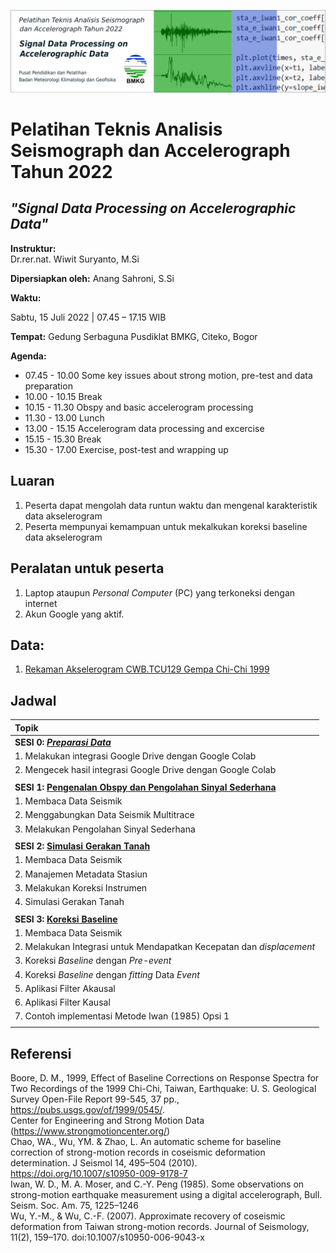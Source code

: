 ![header_image](./figures/header.png)
# Pelatihan Teknis Analisis Seismograph dan Accelerograph Tahun 2022
## *"Signal Data Processing on Accelerographic Data"*

**Instruktur:**  
Dr.rer.nat. Wiwit Suryanto, M.Si  

**Dipersiapkan oleh:**
Anang Sahroni, S.Si


**Waktu:**

Sabtu, 15 Juli 2022 | 07.45 – 17.15 WIB

**Tempat:**
Gedung Serbaguna Pusdiklat BMKG, Citeko, Bogor

**Agenda:**
- 07.45 - 10.00 Some key issues about strong motion, pre-test and data preparation
- 10.00 - 10.15 Break
- 10.15 - 11.30 Obspy and basic accelerogram processing
- 11.30 - 13.00 Lunch
- 13.00 - 15.15 Accelerogram data processing and excercise
- 15.15 - 15.30 Break
- 15.30 - 17.00 Exercise, post-test and wrapping up

## Luaran
1. Peserta dapat mengolah data runtun waktu dan mengenal karakteristik data akselerogram
2. Peserta mempunyai kemampuan untuk mekalkukan koreksi baseline data akselerogram

## Peralatan untuk peserta
1. Laptop ataupun *Personal Computer* (PC) yang terkoneksi dengan internet 
2. Akun Google yang aktif.

## Data:
1. [Rekaman Akselerogram CWB.TCU129 Gempa Chi-Chi 1999](./data)

## Jadwal
| **Topik** |
|:-----------|
| **SESI 0: [*Preparasi Data*](https://colab.research.google.com/drive/1kutb6hNb6Z8R9Vg-6HPieDCvwvLPzRjX?usp=sharing)** |
| 1. Melakukan integrasi Google Drive dengan Google Colab |
| 2. Mengecek hasil integrasi Google Drive dengan Google Colab |
||
| **SESI 1: [Pengenalan Obspy dan Pengolahan Sinyal Sederhana](https://colab.research.google.com/drive/1kcoiGy76ng7Ih89Yh-GtOJMMZk-uOJud?usp=sharing)** |
| 1. Membaca Data Seismik |
| 2. Menggabungkan Data Seismik Multitrace |
| 3. Melakukan Pengolahan Sinyal Sederhana |
||
| **SESI 2: [Simulasi Gerakan Tanah](https://colab.research.google.com/drive/1BrYXD3plRC-yJKxAMstpxtn8-4z0G_t-?usp=sharing)** |
| 1. Membaca Data Seismik |
| 2. Manajemen Metadata Stasiun |
| 3. Melakukan Koreksi Instrumen |
| 4. Simulasi Gerakan Tanah |
||
| **SESI 3: [Koreksi Baseline](https://colab.research.google.com/drive/14eGsrfZoHV2pwogly_-HzXRRJBtCnWB3?usp=sharing)** |
| 1. Membaca Data Seismik |
| 2. Melakukan Integrasi untuk Mendapatkan Kecepatan dan *displacement* |
| 3. Koreksi *Baseline* dengan *Pre-event* |
| 4. Koreksi *Baseline* dengan *fitting* Data *Event* |
| 5. Aplikasi Filter Akausal |
| 6. Aplikasi Filter Kausal |
| 7. Contoh implementasi Metode Iwan (1985) Opsi 1 |
||


## Referensi
Boore, D. M., 1999, Effect of Baseline Corrections on Response Spectra for Two Recordings of the 1999 Chi-Chi, Taiwan, Earthquake: U. S. Geological Survey Open-File Report 99-545, 37 pp., https://pubs.usgs.gov/of/1999/0545/.  
Center for Engineering and Strong Motion Data (https://www.strongmotioncenter.org/)  
Chao, WA., Wu, YM. & Zhao, L. An automatic scheme for baseline correction of strong-motion records in coseismic deformation determination. J Seismol 14, 495–504 (2010). https://doi.org/10.1007/s10950-009-9178-7    
Iwan, W. D., M. A. Moser, and C.-Y. Peng (1985). Some observations on strong-motion
earthquake measurement using a digital accelerograph, Bull. Seism. Soc. Am. 75,
1225–1246  
Wu, Y.-M., & Wu, C.-F. (2007). Approximate recovery of coseismic deformation from Taiwan strong-motion records. Journal of Seismology, 11(2), 159–170. doi:10.1007/s10950-006-9043-x 
